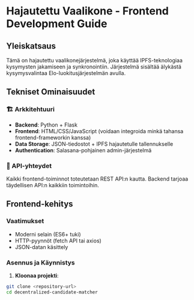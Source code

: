 # Hajautettu Vaalikone - Frontend Development Guide

## Yleiskatsaus

Tämä on hajautettu vaalikonejärjestelmä, joka käyttää IPFS-teknologiaa kysymysten jakamiseen ja synkronointiin. Järjestelmä sisältää älykästä kysymysvalintaa Elo-luokitusjärjestelmän avulla.

## Tekniset Ominaisuudet

### 🏗️ Arkkitehtuuri
- **Backend**: Python + Flask
- **Frontend**: HTML/CSS/JavaScript (voidaan integroida minkä tahansa frontend-frameworkin kanssa)
- **Data Storage**: JSON-tiedostot + IPFS hajautetulle tallennukselle
- **Authentication**: Salasana-pohjainen admin-järjestelmä

### 🔗 API-yhteydet
Kaikki frontend-toiminnot toteutetaan REST API:n kautta. Backend tarjoaa täydellisen API:n kaikkiin toimintoihin.

## Frontend-kehitys

### Vaatimukset
- Moderni selain (ES6+ tuki)
- HTTP-pyynnöt (fetch API tai axios)
- JSON-datan käsittely

### Asennus ja Käynnistys

1. **Kloonaa projekti**:
```bash
git clone <repository-url>
cd decentralized-candidate-matcher
